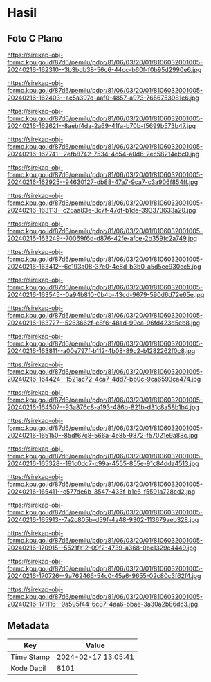 # Hasil

## Foto C Plano

https://sirekap-obj-formc.kpu.go.id/87d6/pemilu/pdpr/81/06/03/20/01/8106032001005-20240216-162310--3b3bdb38-56c6-44cc-b60f-f0b95d2990e6.jpg

https://sirekap-obj-formc.kpu.go.id/87d6/pemilu/pdpr/81/06/03/20/01/8106032001005-20240216-162403--ac5a397d-aaf0-4857-a973-7656753981e6.jpg

https://sirekap-obj-formc.kpu.go.id/87d6/pemilu/pdpr/81/06/03/20/01/8106032001005-20240216-162621--8aebf4da-2a69-41fa-b70b-f5699b573b47.jpg

https://sirekap-obj-formc.kpu.go.id/87d6/pemilu/pdpr/81/06/03/20/01/8106032001005-20240216-162741--2efb8742-7534-4d54-a0d6-2ec58214ebc0.jpg

https://sirekap-obj-formc.kpu.go.id/87d6/pemilu/pdpr/81/06/03/20/01/8106032001005-20240216-162925--94630127-db88-47a7-9ca7-c3a906f854ff.jpg

https://sirekap-obj-formc.kpu.go.id/87d6/pemilu/pdpr/81/06/03/20/01/8106032001005-20240216-163113--c25aa83e-3c7f-47df-b1de-393373633a20.jpg

https://sirekap-obj-formc.kpu.go.id/87d6/pemilu/pdpr/81/06/03/20/01/8106032001005-20240216-163249--70069f6d-d876-42fe-afce-2b359fc2a749.jpg

https://sirekap-obj-formc.kpu.go.id/87d6/pemilu/pdpr/81/06/03/20/01/8106032001005-20240216-163412--6c193a08-37e0-4e8d-b3b0-a5d5ee930ec5.jpg

https://sirekap-obj-formc.kpu.go.id/87d6/pemilu/pdpr/81/06/03/20/01/8106032001005-20240216-163545--0a94b810-0b4b-43cd-9679-590d6d72e65e.jpg

https://sirekap-obj-formc.kpu.go.id/87d6/pemilu/pdpr/81/06/03/20/01/8106032001005-20240216-163727--5263662f-e8f6-48ad-99ea-96fd423d5eb8.jpg

https://sirekap-obj-formc.kpu.go.id/87d6/pemilu/pdpr/81/06/03/20/01/8106032001005-20240216-163811--a00e797f-b112-4b08-89c2-b1282262f0c8.jpg

https://sirekap-obj-formc.kpu.go.id/87d6/pemilu/pdpr/81/06/03/20/01/8106032001005-20240216-164424--1521ac72-4ca7-4dd7-bb0c-9ca6593ca474.jpg

https://sirekap-obj-formc.kpu.go.id/87d6/pemilu/pdpr/81/06/03/20/01/8106032001005-20240216-164507--93a876c8-a193-486b-821b-d31c8a58b1b4.jpg

https://sirekap-obj-formc.kpu.go.id/87d6/pemilu/pdpr/81/06/03/20/01/8106032001005-20240216-165150--85df67c8-566a-4e85-9372-f57021e9a88c.jpg

https://sirekap-obj-formc.kpu.go.id/87d6/pemilu/pdpr/81/06/03/20/01/8106032001005-20240216-165328--191c0dc7-c99a-4555-855e-91c84dda4513.jpg

https://sirekap-obj-formc.kpu.go.id/87d6/pemilu/pdpr/81/06/03/20/01/8106032001005-20240216-165411--c577de6b-3547-433f-b1e6-f5591a728cd2.jpg

https://sirekap-obj-formc.kpu.go.id/87d6/pemilu/pdpr/81/06/03/20/01/8106032001005-20240216-165913--7a2c805b-d59f-4a48-9302-113679aeb328.jpg

https://sirekap-obj-formc.kpu.go.id/87d6/pemilu/pdpr/81/06/03/20/01/8106032001005-20240216-170915--5521fa12-09f2-4739-a368-0be1329e4449.jpg

https://sirekap-obj-formc.kpu.go.id/87d6/pemilu/pdpr/81/06/03/20/01/8106032001005-20240216-170726--9a762466-54c0-45a6-9655-02c80c3f62f4.jpg

https://sirekap-obj-formc.kpu.go.id/87d6/pemilu/pdpr/81/06/03/20/01/8106032001005-20240216-171116--9a595f44-6c87-4aa6-bbae-3a30a2b86dc3.jpg


## Metadata

| Key        | Value               |
| ---------- | ------------------- |
| Time Stamp | 2024-02-17 13:05:41 |
| Kode Dapil | 8101                |



